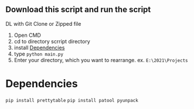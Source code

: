 ## Download this script and run the script
DL with Git Clone or Zipped file
1. Open CMD
2. cd to directory scrript directory
3. install [Dependencies](Dependencies)
4. type `python main.py`
5. Enter your directory, which you want to rearrange. ex. `E:\2021\Projects`

# Dependencies
`pip install prettytable`
`pip install patool pyunpack`
